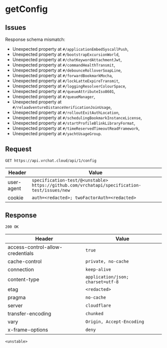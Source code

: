 # getConfig

## Issues
Response schema mismatch:
* Unexpected property at ``#/applicationEmbedSyscallPush``,
* Unexpected property at ``#/bootstrapExcursionWorld``,
* Unexpected property at ``#/chatKeywordAttachmentJwt``,
* Unexpected property at ``#/commandHealthTransmit``,
* Unexpected property at ``#/debounceRolloverSoapLine``,
* Unexpected property at ``#/forwardBookmarkMocha``,
* Unexpected property at ``#/lockLatteExpireTransmit``,
* Unexpected property at ``#/loggingResolverColourSpace``,
* Unexpected property at ``#/queueAttributeIso8601``,
* Unexpected property at ``#/queueManager``,
* Unexpected property at ``#/relaadventureDistanceVerificationJoinUsage``,
* Unexpected property at ``#/rolloutExitAuthLocation``,
* Unexpected property at ``#/schedulingBookmarkInstanceLicense``,
* Unexpected property at ``#/startProfileBlinkLibraryFormat``,
* Unexpected property at ``#/timeReservedTimeoutReadFramework``,
* Unexpected property at ``#/yachtUsageGroup``.
## Request
`GET https://api.vrchat.cloud/api/1/config`

| Header | Value |
| ------ | ----- |
| user-agent | `specification-test/@<unstable> https://github.com/vrchatapi/specification-test/issues/new` |
| cookie | `auth=<redacted>; twoFactorAuth=<redacted>` |


## Response
`200 OK`

| Header | Value |
| ------ | ----- |
| access-control-allow-credentials | `true` |
| cache-control | `private, no-cache` |
| connection | `keep-alive` |
| content-type | `application/json; charset=utf-8` |
| etag | `<redacted>` |
| pragma | `no-cache` |
| server | `cloudflare` |
| transfer-encoding | `chunked` |
| vary | `Origin, Accept-Encoding` |
| x-frame-options | `deny` |

```jsonc
<unstable>
```
